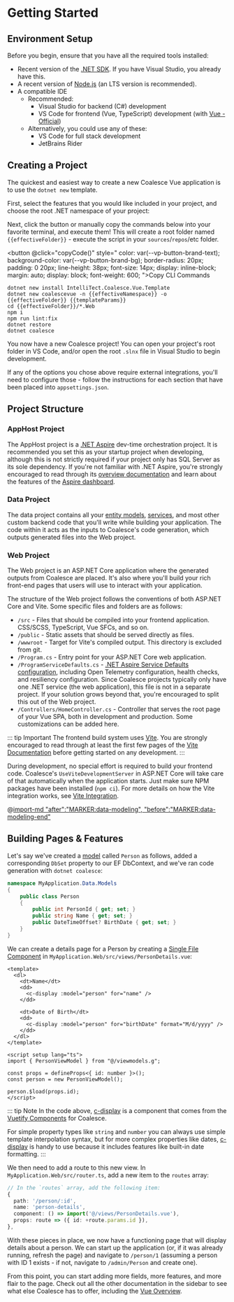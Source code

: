 # Getting Started

## Environment Setup

Before you begin, ensure that you have all the required tools installed:

- Recent version of the [.NET SDK](https://dotnet.microsoft.com/en-us/download). If you have Visual Studio, you already have this.
- A recent version of [Node.js](https://nodejs.org/) (an LTS version is recommended).
- A compatible IDE
  - Recommended:
    - Visual Studio for backend (C#) development
    - VS Code for frontend (Vue, TypeScript) development (with [Vue - Official](https://marketplace.visualstudio.com/items?itemName=Vue.volar))
  - Alternatively, you could use any of these:
    - VS Code for full stack development
    - JetBrains Rider

## Creating a Project

The quickest and easiest way to create a new Coalesce Vue application is to use the `dotnet new` template.

First, select the features that you would like included in your project, and choose the root .NET namespace of your project:

<script setup>
import TemplateBuilder from './TemplateBuilder.vue'
import { ref, computed} from 'vue'
const templateParams = ref("")
const namespace = ref("")
const effectiveNamespace = computed(() => namespace.value?.replace(/\.+$/, '') || 'MyCompany.MyProject')
const effectiveFolder = computed(() => effectiveNamespace.value.split('.').at(-1))
function copyCode() {
  document.querySelector(".template-code .copy").click()
}
</script>

<TemplateBuilder v-model:options="templateParams" v-model:namespace="namespace" />

Next, click the button or manually copy the commands below into your favorite terminal, and execute them! This will create a root folder named <code>{{effectiveFolder}}</code> - execute the script in your `sources`/`repos`/etc folder.

<button @click="copyCode()" style="
color: var(--vp-button-brand-text);
background-color: var(--vp-button-brand-bg);
border-radius: 20px;
padding: 0 20px;
line-height: 38px;
font-size: 14px;
display: inline-block;
margin: auto;
display: block;
font-weight: 600;
">Copy CLI Commands</button>

<style>
  .template-code .copy { opacity: 1 !important }
</style>
<div class="template-code">

```sh-vue
dotnet new install IntelliTect.Coalesce.Vue.Template
dotnet new coalescevue -n {{effectiveNamespace}} -o {{effectiveFolder}} {{templateParams}}
cd {{effectiveFolder}}/*.Web
npm i
npm run lint:fix
dotnet restore
dotnet coalesce

```

</div>

You now have a new Coalesce project! You can open your project's root folder in VS Code, and/or open the root `.slnx` file in Visual Studio to begin development.

If any of the options you chose above require external integrations, you'll need to configure those - follow the instructions for each section that have been placed into `appsettings.json`.

## Project Structure

### AppHost Project

The AppHost project is a [.NET Aspire](https://learn.microsoft.com/en-us/dotnet/aspire/get-started/aspire-overview) dev-time orchestration project. It is recommended you set this as your startup project when developing, although this is not strictly required if your project only has SQL Server as its sole dependency. If you're not familiar with .NET Aspire, you're strongly encouraged to read through its [overview documentation](https://learn.microsoft.com/en-us/dotnet/aspire/get-started/aspire-overview) and learn about the features of the [Aspire dashboard](https://learn.microsoft.com/en-us/dotnet/aspire/fundamentals/dashboard/explore).

### Data Project

The data project contains all your [entity models](/modeling/model-types/entities.md), [services](/modeling/model-types/services.md), and most other custom backend code that you'll write while building your application. The code within it acts as the inputs to Coalesce's code generation, which outputs generated files into the Web project.

### Web Project

The Web project is an ASP.NET Core application where the generated outputs from Coalesce are placed. It's also where you'll build your rich front-end pages that users will use to interact with your application.

The structure of the Web project follows the conventions of both ASP.NET Core and Vite. Some specific files and folders are as follows:

- `/src` - Files that should be compiled into your frontend application. CSS/SCSS, TypeScript, Vue SFCs, and so on.
- `/public` - Static assets that should be served directly as files.
- `/wwwroot` - Target for Vite's compiled output. This directory is excluded from git.
- `/Program.cs` - Entry point for your ASP.NET Core web application.
- `/ProgramServiceDefaults.cs` - [.NET Aspire Service Defaults configuration](https://learn.microsoft.com/en-us/dotnet/aspire/fundamentals/service-defaults), including Open Telemetry configuration, health checks, and resiliency configuration. Since Coalesce projects typically only have one .NET service (the web application), this file is not in a separate project. If your solution grows beyond that, you're encouraged to split this out of the Web project.
- `/Controllers/HomeController.cs` - Controller that serves the root page of your Vue SPA, both in development and production. Some customizations can be added here.

::: tip Important
The frontend build system uses [Vite](https://vitejs.dev/). You are strongly encouraged to read through at least the first few pages of the [Vite Documentation](https://vitejs.dev/guide/) before getting started on any development.
:::

During development, no special effort is required to build your frontend code. Coalesce's `UseViteDevelopmentServer` in ASP.NET Core will take care of that automatically when the application starts. Just make sure NPM packages have been installed (`npm ci`). For more details on how the Vite integration works, see [Vite Integration](/topics/vite-integration.md).

@[import-md "after":"MARKER:data-modeling", "before":"MARKER:data-modeling-end"](../agnostic/getting-started-modeling.md)

## Building Pages & Features

Let's say we've created a [model](/modeling/model-types/entities.md) called `Person` as follows, added a corresponding `DbSet` property to our EF DbContext, and we've ran code generation with `dotnet coalesce`:

```c#
namespace MyApplication.Data.Models
{
    public class Person
    {
        public int PersonId { get; set; }
        public string Name { get; set; }
        public DateTimeOffset? BirthDate { get; set; }
    }
}
```

We can create a details page for a Person by creating a [Single File Component](https://vuejs.org/guide/scaling-up/sfc.html) in `MyApplication.Web/src/views/PersonDetails.vue`:

```vue
<template>
  <dl>
    <dt>Name</dt>
    <dd>
      <c-display :model="person" for="name" />
    </dd>

    <dt>Date of Birth</dt>
    <dd>
      <c-display :model="person" for="birthDate" format="M/d/yyyy" />
    </dd>
  </dl>
</template>

<script setup lang="ts">
import { PersonViewModel } from "@/viewmodels.g";

const props = defineProps<{ id: number }>();
const person = new PersonViewModel();

person.$load(props.id);
</script>
```

::: tip Note
In the code above, [c-display](/stacks/vue/coalesce-vue-vuetify/components/c-display.md) is a component that comes from the [Vuetify Components](/stacks/vue/coalesce-vue-vuetify/overview.md) for Coalesce.

For simple property types like `string` and `number` you can always use simple template interpolation syntax, but for more complex properties like dates, [c-display](/stacks/vue/coalesce-vue-vuetify/components/c-display.md) is handy to use because it includes features like built-in date formatting.
:::

We then need to add a route to this new view. In `MyApplication.Web/src/router.ts`, add a new item to the `routes` array:

```ts
// In the `routes` array, add the following item:
{
  path: '/person/:id',
  name: 'person-details',
  component: () => import('@/views/PersonDetails.vue'),
  props: route => ({ id: +route.params.id }),
},
```

With these pieces in place, we now have a functioning page that will display details about a person. We can start up the application (or, if it was already running, refresh the page) and navigate to `/person/1` (assuming a person with ID 1 exists - if not, navigate to `/admin/Person` and create one).

From this point, you can start adding more fields, more features, and more flair to the page. Check out all the other documentation in the sidebar to see what else Coalesce has to offer, including the [Vue Overview](/stacks/vue/overview.md).
